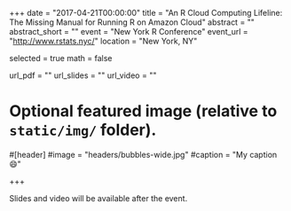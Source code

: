 +++
date = "2017-04-21T00:00:00"
title = "An R Cloud Computing Lifeline: The Missing Manual for Running R on Amazon Cloud"
abstract = ""
abstract_short = ""
event = "New York R Conference"
event_url = "http://www.rstats.nyc/"
location = "New York, NY"

selected = true
math = false

url_pdf = ""
url_slides = ""
url_video = ""

# Optional featured image (relative to `static/img/` folder).
#[header]
#image = "headers/bubbles-wide.jpg"
#caption = "My caption :smile:"

+++

Slides and video will be available after the event.
